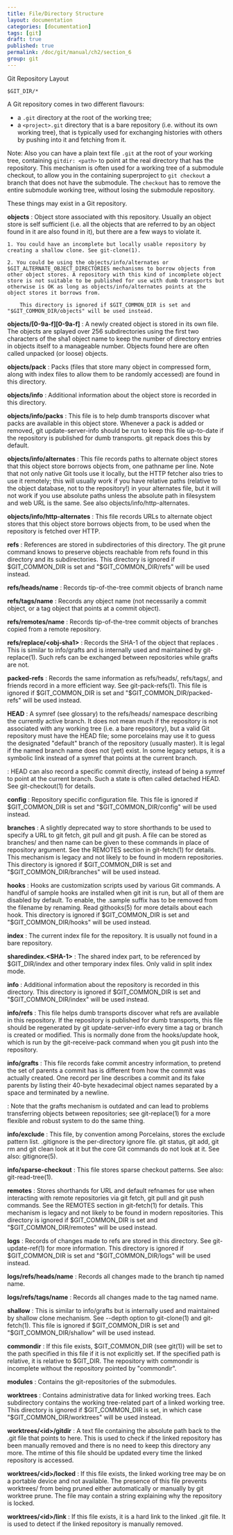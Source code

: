 ```yaml
---
title: File/Directory Structure
layout: documentation
categories: [documentation]
tags: [git]
draft: true
published: true
permalink: /doc/git/manual/ch2/section_6
group: git
---
```


Git Repository Layout

~~~
$GIT_DIR/*
~~~

A Git repository comes in two different flavours:

* a `.git` directory at the root of the working tree;
* a `<project>.git` directory that is a bare repository (i.e. without its own working tree), that is typically used for exchanging histories with others by pushing into it and fetching from it.

Note: Also you can have a plain text file `.git` at the root of your working tree, containing `gitdir: <path>` to point at the real directory that has the repository. This mechanism is often used for a working tree of a submodule checkout, to allow you in the containing superproject to `git checkout` a branch that does not have the submodule. The `checkout` has to remove the entire submodule working tree, without losing the submodule repository.

These things may exist in a Git repository.

__objects__
: Object store associated with this repository. Usually an object store is self sufficient (i.e. all the objects that are referred to by an object found in it are also found in it), but there are a few ways to violate it.

    1. You could have an incomplete but locally usable repository by creating a shallow clone. See git-clone(1).

    2. You could be using the objects/info/alternates or $GIT_ALTERNATE_OBJECT_DIRECTORIES mechanisms to borrow objects from other object stores. A repository with this kind of incomplete object store is not suitable to be published for use with dumb transports but otherwise is OK as long as objects/info/alternates points at the object stores it borrows from.

        This directory is ignored if $GIT_COMMON_DIR is set and "$GIT_COMMON_DIR/objects" will be used instead.

__objects/[0-9a-f][0-9a-f]__
: A newly created object is stored in its own file. The objects are splayed over 256 subdirectories using the first two characters of the sha1 object name to keep the number of directory entries in objects itself to a manageable number. Objects found here are often called unpacked (or loose) objects.

__objects/pack__
: Packs (files that store many object in compressed form, along with index files to allow them to be randomly accessed) are found in this directory.

__objects/info__
: Additional information about the object store is recorded in this directory.

__objects/info/packs__
: This file is to help dumb transports discover what packs are available in this object store. Whenever a pack is added or removed, git update-server-info should be run to keep this file up-to-date if the repository is published for dumb transports. git repack does this by default.

__objects/info/alternates__
: This file records paths to alternate object stores that this object store borrows objects from, one pathname per line. Note that not only native Git tools use it locally, but the HTTP fetcher also tries to use it remotely; this will usually work if you have relative paths (relative to the object database, not to the repository!) in your alternates file, but it will not work if you use absolute paths unless the absolute path in filesystem and web URL is the same. See also objects/info/http-alternates.

__objects/info/http-alternates__
: This file records URLs to alternate object stores that this object store borrows objects from, to be used when the repository is fetched over HTTP.

__refs__
: References are stored in subdirectories of this directory. The git prune command knows to preserve objects reachable from refs found in this directory and its subdirectories. This directory is ignored if $GIT_COMMON_DIR is set and "$GIT_COMMON_DIR/refs" will be used instead.

__refs/heads/name__
: Records tip-of-the-tree commit objects of branch name

__refs/tags/name__
: Records any object name (not necessarily a commit object, or a tag object that points at a commit object).

__refs/remotes/name__
: Records tip-of-the-tree commit objects of branches copied from a remote repository.

__refs/replace/\<obj-sha1\>__
: Records the SHA-1 of the object that replaces <obj-sha1>. This is similar to info/grafts and is internally used and maintained by git-replace(1). Such refs can be exchanged between repositories while grafts are not.

__packed-refs__
: Records the same information as refs/heads/, refs/tags/, and friends record in a more efficient way. See git-pack-refs(1). This file is ignored if $GIT_COMMON_DIR is set and "$GIT_COMMON_DIR/packed-refs" will be used instead.

__HEAD__
: A symref (see glossary) to the refs/heads/ namespace describing the currently active branch. It does not mean much if the repository is not associated with any working tree (i.e. a bare repository), but a valid Git repository must have the HEAD file; some porcelains may use it to guess the designated "default" branch of the repository (usually master). It is legal if the named branch name does not (yet) exist. In some legacy setups, it is a symbolic link instead of a symref that points at the current branch.

: HEAD can also record a specific commit directly, instead of being a symref to point at the current branch. Such a state is often called detached HEAD. See git-checkout(1) for details.

__config__
: Repository specific configuration file. This file is ignored if $GIT_COMMON_DIR is set and "$GIT_COMMON_DIR/config" will be used instead.

__branches__
: A slightly deprecated way to store shorthands to be used to specify a URL to git fetch, git pull and git push. A file can be stored as branches/<name> and then name can be given to these commands in place of repository argument. See the REMOTES section in git-fetch(1) for details. This mechanism is legacy and not likely to be found in modern repositories. This directory is ignored if $GIT_COMMON_DIR is set and "$GIT_COMMON_DIR/branches" will be used instead.

__hooks__
: Hooks are customization scripts used by various Git commands. A handful of sample hooks are installed when git init is run, but all of them are disabled by default. To enable, the .sample suffix has to be removed from the filename by renaming. Read githooks(5) for more details about each hook. This directory is ignored if $GIT_COMMON_DIR is set and "$GIT_COMMON_DIR/hooks" will be used instead.

__index__
: The current index file for the repository. It is usually not found in a bare repository.

__sharedindex.\<SHA-1\>__
: The shared index part, to be referenced by $GIT_DIR/index and other temporary index files. Only valid in split index mode.

__info__
: Additional information about the repository is recorded in this directory. This directory is ignored if $GIT_COMMON_DIR is set and "$GIT_COMMON_DIR/index" will be used instead.

__info/refs__
: This file helps dumb transports discover what refs are available in this repository. If the repository is published for dumb transports, this file should be regenerated by git update-server-info every time a tag or branch is created or modified. This is normally done from the hooks/update hook, which is run by the git-receive-pack command when you git push into the repository.

__info/grafts__
: This file records fake commit ancestry information, to pretend the set of parents a commit has is different from how the commit was actually created. One record per line describes a commit and its fake parents by listing their 40-byte hexadecimal object names separated by a space and terminated by a newline.

: Note that the grafts mechanism is outdated and can lead to problems transferring objects between repositories; see git-replace(1) for a more flexible and robust system to do the same thing.

__info/exclude__
: This file, by convention among Porcelains, stores the exclude pattern list. .gitignore is the per-directory ignore file. git status, git add, git rm and git clean look at it but the core Git commands do not look at it. See also: gitignore(5).

__info/sparse-checkout__
: This file stores sparse checkout patterns. See also: git-read-tree(1).

__remotes__
: Stores shorthands for URL and default refnames for use when interacting with remote repositories via git fetch, git pull and git push commands. See the REMOTES section in git-fetch(1) for details. This mechanism is legacy and not likely to be found in modern repositories. This directory is ignored if $GIT_COMMON_DIR is set and "$GIT_COMMON_DIR/remotes" will be used instead.

__logs__
: Records of changes made to refs are stored in this directory. See git-update-ref(1) for more information. This directory is ignored if $GIT_COMMON_DIR is set and "$GIT_COMMON_DIR/logs" will be used instead.

__logs/refs/heads/name__
: Records all changes made to the branch tip named name.

__logs/refs/tags/name__
: Records all changes made to the tag named name.

__shallow__
: This is similar to info/grafts but is internally used and maintained by shallow clone mechanism. See --depth option to git-clone(1) and git-fetch(1). This file is ignored if $GIT_COMMON_DIR is set and "$GIT_COMMON_DIR/shallow" will be used instead.

__commondir__
: If this file exists, $GIT_COMMON_DIR (see git(1)) will be set to the path specified in this file if it is not explicitly set. If the specified path is relative, it is relative to $GIT_DIR. The repository with commondir is incomplete without the repository pointed by "commondir".

__modules__
: Contains the git-repositories of the submodules.

__worktrees__
: Contains administrative data for linked working trees. Each subdirectory contains the working tree-related part of a linked working tree. This directory is ignored if $GIT_COMMON_DIR is set, in which case "$GIT_COMMON_DIR/worktrees" will be used instead.

__worktrees/\<id\>/gitdir__
: A text file containing the absolute path back to the .git file that points to here. This is used to check if the linked repository has been manually removed and there is no need to keep this directory any more. The mtime of this file should be updated every time the linked repository is accessed.

__worktrees/\<id\>/locked__
: If this file exists, the linked working tree may be on a portable device and not available. The presence of this file prevents worktrees/<id> from being pruned either automatically or manually by git worktree prune. The file may contain a string explaining why the repository is locked.

__worktrees/\<id\>/link__
: If this file exists, it is a hard link to the linked .git file. It is used to detect if the linked repository is manually removed.
